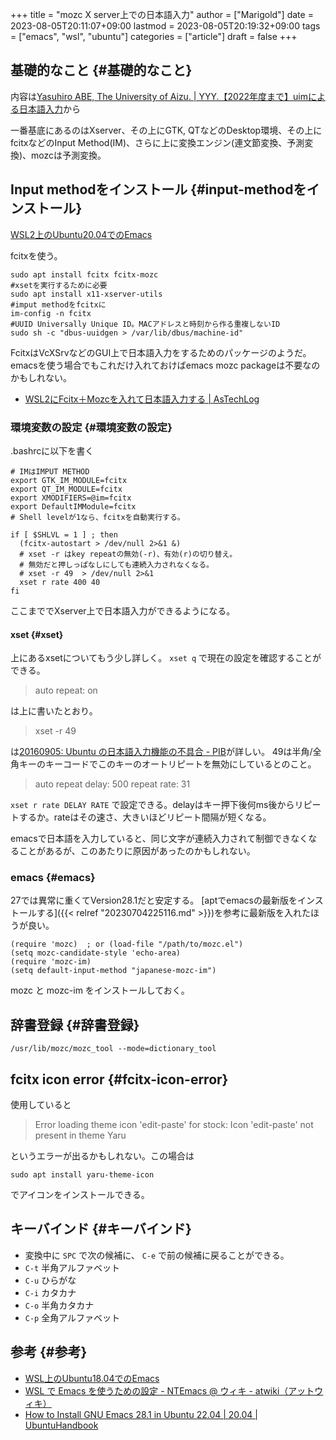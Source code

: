 +++
title = "mozc X server上での日本語入力"
author = ["Marigold"]
date = 2023-08-05T20:11:07+09:00
lastmod = 2023-08-05T20:19:32+09:00
tags = ["emacs", "wsl", "ubuntu"]
categories = ["article"]
draft = false
+++

## 基礎的なこと {#基礎的なこと}

内容は[Yasuhiro ABE, The University of Aizu. | YYY.【2022年度まで】uimによる日本語入力](https://u-aizu.ac.jp/~yasu-abe/ja/sccp/manual/thinkpadime/)から

一番基底にあるのはXserver、その上にGTK, QTなどのDesktop環境、その上にfcitxなどのInput Method(IM)、さらに上に変換エンジン(連文節変換、予測変換)、mozcは予測変換。


## Input methodをインストール {#input-methodをインストール}

[WSL2上のUbuntu20.04でのEmacs](https://www.aise.ics.saitama-u.ac.jp/~gotoh/EmacsUbuntu2004onWSL2.html)

fcitxを使う。

```shell
sudo apt install fcitx fcitx-mozc
#xsetを実行するために必要
sudo apt install x11-xserver-utils
#imput methodをfcitxに
im-config -n fcitx
#UUID Universally Unique ID。MACアドレスと時刻から作る重複しないID
sudo sh -c "dbus-uuidgen > /var/lib/dbus/machine-id"
```

FcitxはVcXSrvなどのGUI上で日本語入力をするためのパッケージのようだ。
emacsを使う場合でもこれだけ入れておけばemacs mozc packageは不要なのかもしれない。

-   [WSL2にFcitx＋Mozcを入れて日本語入力する | AsTechLog](https://astherier.com/blog/2020/08/install-fcitx-mozc-on-wsl2-ubuntu2004/)


### 環境変数の設定 {#環境変数の設定}

.bashrcに以下を書く

```shell
# IMはIMPUT METHOD
export GTK_IM_MODULE=fcitx
export QT_IM_MODULE=fcitx
export XMODIFIERS=@im=fcitx
export DefaultIMModule=fcitx
# Shell levelが1なら、fcitxを自動実行する。

if [ $SHLVL = 1 ] ; then
  (fcitx-autostart > /dev/null 2>&1 &)
  # xset -r はkey repeatの無効(-r)、有効(r)の切り替え。
  # 無効だと押しっぱなしにしても連続入力されなくなる。
  # xset -r 49  > /dev/null 2>&1
  xset r rate 400 40
fi
```

ここまででXserver上で日本語入力ができるようになる。


#### xset {#xset}

上にあるxsetについてもう少し詳しく。 `xset q` で現在の設定を確認することができる。

> auto repeat:  on

は上に書いたとおり。

> xset -r 49

は[20160905: Ubuntu の日本語入力機能の不具合 - PIB](https://seesaawiki.jp/w/kou1okada/d/20160905%3A%20Ubuntu%20%A4%CE%C6%FC%CB%DC%B8%EC%C6%FE%CE%CF%B5%A1%C7%BD%A4%CE%C9%D4%B6%F1%B9%E7)が詳しい。
49は半角/全角キーのキーコードでこのキーのオートリピートを無効にしているとのこと。

> auto repeat delay:  500    repeat rate:  31

`xset r rate DELAY RATE` で設定できる。delayはキー押下後何ms後からリピートするか。rateはその速さ、大きいほどリピート間隔が短くなる。

emacsで日本語を入力していると、同じ文字が連続入力されて制御できなくなることがあるが、このあたりに原因があったのかもしれない。


### emacs {#emacs}

27では異常に重くてVersion28.1だと安定する。
[aptでemacsの最新版をインストールする]({{< relref "20230704225116.md" >}})を参考に最新版を入れたほうが良い。

```emacs-lisp
(require 'mozc)  ; or (load-file "/path/to/mozc.el")
(setq mozc-candidate-style 'echo-area)
(require 'mozc-im)
(setq default-input-method "japanese-mozc-im")
```

mozc と mozc-im をインストールしておく。


## 辞書登録 {#辞書登録}

```shell
/usr/lib/mozc/mozc_tool --mode=dictionary_tool
```


## fcitx icon error {#fcitx-icon-error}

使用していると

> Error loading theme icon 'edit-paste' for stock: Icon 'edit-paste' not present in theme Yaru

というエラーが出るかもしれない。この場合は

```shell
sudo apt install yaru-theme-icon
```

でアイコンをインストールできる。


## キーバインド {#キーバインド}

-   変換中に `SPC` で次の候補に、 `C-e` で前の候補に戻ることができる。
-   `C-t` 半角アルファベット
-   `C-u` ひらがな
-   `C-i` カタカナ
-   `C-o` 半角カタカナ
-   `C-p` 全角アルファベット


## 参考 {#参考}

-   [WSL上のUbuntu18.04でのEmacs](https://www.aise.ics.saitama-u.ac.jp/~gotoh/EmacsUbuntu1804onWSL.html#toc7)
-   [WSL で Emacs を使うための設定 - NTEmacs @ ウィキ - atwiki（アットウィキ）](https://w.atwiki.jp/ntemacs/pages/69.html)
-   [How to Install GNU Emacs 28.1 in Ubuntu 22.04 | 20.04 | UbuntuHandbook](https://ubuntuhandbook.org/index.php/2022/06/install-gnu-emacs-28-1-ubuntu-22-04-20-04/)
